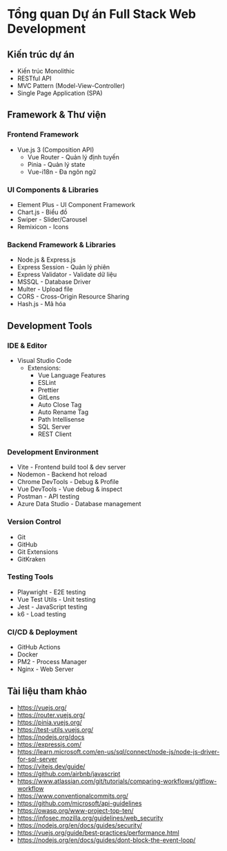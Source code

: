 # Tổng quan Dự án Full Stack Web Development

## Kiến trúc dự án
- Kiến trúc Monolithic
- RESTful API
- MVC Pattern (Model-View-Controller)
- Single Page Application (SPA)

## Framework & Thư viện

### Frontend Framework
- Vue.js 3 (Composition API)
  - Vue Router - Quản lý định tuyến
  - Pinia - Quản lý state 
  - Vue-i18n - Đa ngôn ngữ

### UI Components & Libraries
- Element Plus - UI Component Framework
- Chart.js - Biểu đồ
- Swiper - Slider/Carousel
- Remixicon - Icons

### Backend Framework & Libraries 
- Node.js & Express.js
- Express Session - Quản lý phiên
- Express Validator - Validate dữ liệu
- MSSQL - Database Driver
- Multer - Upload file
- CORS - Cross-Origin Resource Sharing
- Hash.js - Mã hóa

## Development Tools

### IDE & Editor
- Visual Studio Code
  - Extensions:
    - Vue Language Features
    - ESLint
    - Prettier
    - GitLens
    - Auto Close Tag
    - Auto Rename Tag
    - Path Intellisense
    - SQL Server
    - REST Client

### Development Environment
- Vite - Frontend build tool & dev server
- Nodemon - Backend hot reload
- Chrome DevTools - Debug & Profile
- Vue DevTools - Vue debug & inspect
- Postman - API testing
- Azure Data Studio - Database management

### Version Control
- Git
- GitHub
- Git Extensions
- GitKraken

### Testing Tools
- Playwright - E2E testing
- Vue Test Utils - Unit testing
- Jest - JavaScript testing
- k6 - Load testing

### CI/CD & Deployment
- GitHub Actions 
- Docker
- PM2 - Process Manager
- Nginx - Web Server

## Tài liệu tham khảo

- https://vuejs.org/
- https://router.vuejs.org/
- https://pinia.vuejs.org/
- https://test-utils.vuejs.org/
- https://nodejs.org/docs
- https://expressjs.com/
- https://learn.microsoft.com/en-us/sql/connect/node-js/node-js-driver-for-sql-server
- https://vitejs.dev/guide/
- https://github.com/airbnb/javascript
- https://www.atlassian.com/git/tutorials/comparing-workflows/gitflow-workflow
- https://www.conventionalcommits.org/
- https://github.com/microsoft/api-guidelines
- https://owasp.org/www-project-top-ten/
- https://infosec.mozilla.org/guidelines/web_security
- https://nodejs.org/en/docs/guides/security/
- https://vuejs.org/guide/best-practices/performance.html
- https://nodejs.org/en/docs/guides/dont-block-the-event-loop/



